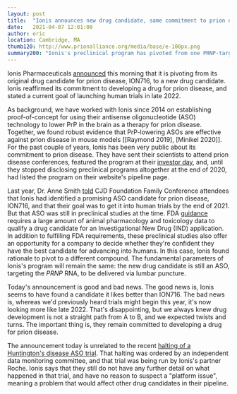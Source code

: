 ```yaml
---
layout: post
title:  "Ionis announces new drug candidate, same commitment to prion disease"
date:   2021-04-07 12:01:00
author: eric
location: Cambridge, MA
thumb120: http://www.prionalliance.org/media/base/e-100px.png
summary200: "Ionis's preclinical program has pivoted from one PRNP-targeting ASO to another. They remain committed to prion disease, with a new goal of human trials in late 2022."
---
```


Ionis Pharmaceuticals [announced](/media/2021/04/Prion_Disease_Community_Statement_4.7.21.pdf) this morning that it is pivoting from its original drug candidate for prion disease, ION716, to a new drug candidate. Ionis reaffirmed its commitment to developing a drug for prion disease, and stated a current goal of launching human trials in late 2022. 

As background, we have worked with Ionis since 2014 on establishing proof-of-concept for using their antisense oligonucleotide (ASO) technology to lower PrP in the brain as a therapy for prion disease. Together, we found robust evidence that PrP-lowering ASOs are effective against prion disease in mouse models [[Raymond 2019], [Minikel 2020]]. For the past couple of years, Ionis has been very public about its commitment to prion disease. They have sent their scientists to attend prion disease conferences, featured the program at their [investor day](https://ir.ionispharma.com/static-files/9211eed0-ca15-4bf1-9440-4c8ebd74992f), and, until they stopped disclosing preclinical programs altogether at the end of 2020, had listed the program on their website's pipeline page.

Last year, Dr. Anne Smith [told](https://www.youtube.com/watch?v=3yJyWvuGscQ) CJD Foundation Family Conference attendees that Ionis had identified a promising ASO candidate for prion disease, ION716, and that their goal was to get it into human trials by the end of 2021. But that ASO was still in preclinical studies at the time. FDA [guidance](https://www.fda.gov/media/71542/download) requires a large amount of animal pharmacology and toxicology data to qualify a drug candidate for an Investigational New Drug (IND) application. In addition to fulfilling FDA requirements, these preclinical studies also offer an opportunity for a company to decide whether they're confident they have the best candidate for advancing into humans. In this case, Ionis found rationale to pivot to a different compound. The fundamental parameters of Ionis's program will remain the same: the new drug candidate is still an ASO, targeting the _PRNP_ RNA, to be delivered via lumbar puncture.

Today's announcement is good and bad news. The good news is, Ionis seems to have found a candidate it likes better than ION716. The bad news is, whereas we'd previously heard trials might begin this year, it's now looking more like late 2022. That's disappointing, but we always knew drug development is not a straight path from A to B, and we expected twists and turns. The important thing is, they remain committed to developing a drug for prion disease.

The announcement today is unrelated to the recent [halting of a Huntington's disease ASO trial](http://www.cureffi.org/2021/03/24/huntingtons-aso-trial-halted/). That halting was ordered by an independent data monitoring committee, and that trial was being run by Ionis's partner Roche. Ionis says that they still do not have any further detail on what happened in that trial, and have no reason to suspect a "platform issue", meaning a problem that would affect other drug candidates in their pipeline.

